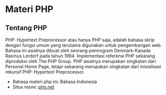 # Materi PHP

## Tentang PHP
PHP: Hypertext Preprocessor atau hanya PHP saja, adalah bahasa skrip dengan fungsi umum yang terutama digunakan untuk pengembangan web. Bahasa ini awalnya dibuat oleh seorang pemrogram Denmark-Kanada Rasmus Lerdorf pada tahun 1994. Implementasi referensi PHP sekarang diproduksi oleh The PHP Group. PHP awalnya merupakan singkatan dari Personal Home Page, tetapi sekarang merupakan singkatan dari inisialisasi rekursif PHP: Hypertext Preprocessor.

- Bahasa materi php ini: Bahasa Indonesia
- Situs resmi: [php.net](https://php.net/)